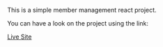 
This is a simple member management react project.

You can have a look on the project using the link:

[Live Site](https://vigorous-leakey-be0407.netlify.app/)
